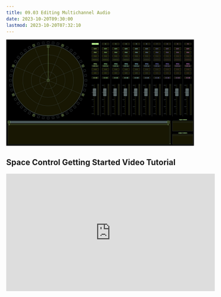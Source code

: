 ```yaml
---
title: 09.03 Editing Multichannel Audio
date: 2023-10-20T09:30:00
lastmod: 2023-10-20T07:32:10
---
```


[![Space Control Multi Channel Audio Editing](./20231020-space-control-multichannel-audio-editing-interface.jpg)](./20231020-space-control-multichannel-audio-editing-interface.jpg)

## Space Control Getting Started Video Tutorial

<div class="video-grid">

<div class="iframe-16-9-container">
<iframe class="youTubeIframe" width="560" height="315" src="https://www.youtube.com/embed/hYJ57K_lLjA?si=1ATGSIhAyAXlmHlQ" title="YouTube video player" frameborder="0" allow="accelerometer; autoplay; clipboard-write; encrypted-media; gyroscope; picture-in-picture; web-share" allowfullscreen></iframe>
</div>
</div>
